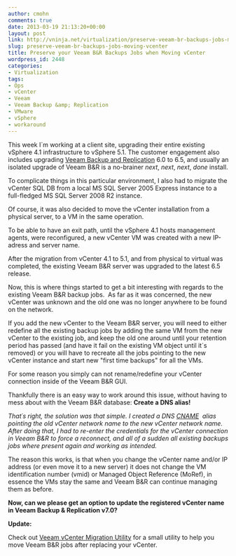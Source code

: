 ```yaml
---
author: cmohn
comments: true
date: 2013-03-19 21:13:20+00:00
layout: post
link: http://vninja.net/virtualization/preserve-veeam-br-backups-jobs-moving-vcenter/
slug: preserve-veeam-br-backups-jobs-moving-vcenter
title: Preserve your Veeam B&R Backups Jobs when Moving vCenter
wordpress_id: 2448
categories:
- Virtualization
tags:
- Ops
- vCenter
- Veeam
- Veeam Backup &amp; Replication
- VMware
- vSphere
- workaround
---
```


This week I´m working at a client site, upgrading their entire existing vSphere 4.1 infrastructure to vSphere 5.1. The customer engagement also includes upgrading [Veeam Backup and Replication](http://www.veeam.com/vmware-esx-backup.html) 6.0 to 6.5, and usually an isolated upgrade of Veeam B&R is a no-brainer _next_, _next_, _next_, _done_ install.

To complicate things in this particular environment, I also had to migrate the vCenter SQL DB from a local MS SQL Server 2005 Express instance to a full-fledged MS SQL Server 2008 R2 instance.

Of course, it was also decided to move the vCenter installation from a physical server, to a VM in the same operation.

To be able to have an exit path, until the vSphere 4.1 hosts management agents, were reconfigured, a new vCenter VM was created with a new IP-adress and server name.

After the migration from vCenter 4.1 to 5.1, and from physical to virtual was completed, the existing Veeam B&R server was upgraded to the latest 6.5 release.

Now, this is where things started to get a bit interesting with regards to the existing Veeam B&R backup jobs.  As far as it was concerned, the new vCenter was unknown and the old one was no longer anywhere to be found on the network.

If you add the new vCenter to the Veeam B&R server, you will need to either redefine all the existing backup jobs by adding the same VM from the new vCenter to the existing job, and keep the old one around until your retention period has passed (and have it fail on the existing VM object until it´s removed) or you will have to recreate all the jobs pointing to the new vCenter instance and start new "first time backups" for all the VMs.

For some reason you simply can not rename/redefine your vCenter connection inside of the Veeam B&R GUI.

Thankfully there is an easy way to work around this issue, without having to mess about with the Veeam B&R database: **Create a DNS alias!**

_That´s right, the solution was that simple. I created a DNS [CNAME](http://en.wikipedia.org/wiki/CNAME_record)  alias pointing the old vCenter network name to the new vCenter network name. After doing that, I had to re-enter the credentials for the vCenter connection in Veeam B&R to force a reconnect, and all of a sudden all existing backups jobs where present again and working as intended._

The reason this works, is that when you change the vCenter name and/or IP address (or even move it to a new server) it does not change the VM identification number (vmid) or Managed Object Reference (MoRef), in essence the VMs stay the same and Veeam B&R can continue managing them as before.

**Now, can we please get an option to update the registered vCenter name in Veeam Backup & Replication v7.0?**

**Update:**

Check out [Veeam vCenter Migration Utility](http://vninja.net/virtualization/veeam-vcenter-migration-utility/) for a small utility to help you move Veeam B&R jobs after replacing your vCenter.
